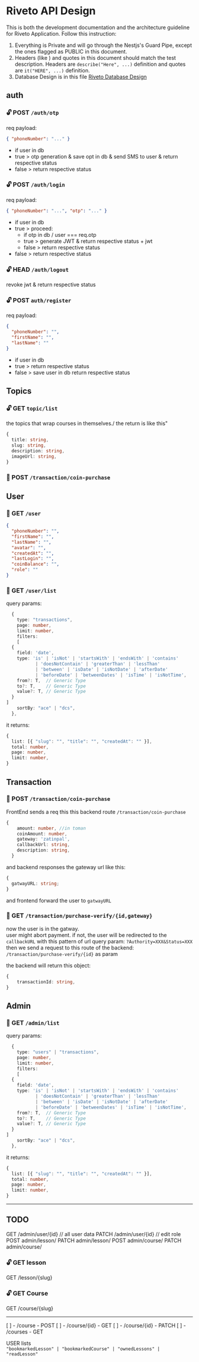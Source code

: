 # Riveto API Design

This is both the development documentation and the architecture guideline for Riveto Application. Follow this instruction:

1. Everything is Private and will go through the Nestjs's Guard Pipe, except the ones flagged as PUBLIC in this document.
2. Headers (like ) and quotes in this document should match the test description. Headers are `describe("Here", ...)` definition and quotes are `it("HERE", ...)` definition.
3. Database Design is in this file [Riveto Database Design](./db-design.md)

## auth

### 🔓 POST `/auth/otp`

req payload:

```json
{ "phoneNumber": "..." }
```

- if user in db
- true > otp generation & save opt in db & send SMS to user & return respective status
- false > return respective status

### 🔓 POST `/auth/login`

req payload:

```json
{ "phoneNumber": "...", "otp": "..." }
```

- if user in db
- true > proceed:
  - if otp in db / user === req.otp
  - true > generate JWT & return respective status + jwt
  - false > return respective status
- false > return respective status

### 🔓 HEAD `/auth/logout`

revoke jwt & return respective status

### 🔓 POST `auth/register`

req payload:

```json
{
  "phoneNumber": "",
  "firstName": "",
  "lastName": ""
}
```

- if user in db
- true > return respective status
- false > save user in db return respective status

## Topics

### 🔓 GET `topic/list`

the topics that wrap courses in themselves./
the return is like this"

```ts
{
  title: string,
  slug: string,
  description: string,
  imageUrl: string,
}
```

### 🔐 POST `/transaction/coin-purchase`

## User

### 🔐 GET `/user`

```json
{
  "phoneNumber": "",
  "firstName": "",
  "lastName": "",
  "avatar": "",
  "createdAt": "",
  "lastLogin": "",
  "coinBalance": "",
  "role": ""
}
```

### 🔐 GET `/user/list`

query params:

```ts
  {
    type: "transactions",
    page: number,
    limit: number,
    filters: 
    [
  {
    field: 'date',
    type: 'is' | 'isNot' | 'startsWith' | 'endsWith' | 'contains' 
           | 'doesNotContain' | 'greaterThan' | 'lessThan' 
           | 'between' | 'isDate' | 'isNotDate' | 'afterDate' 
           | 'beforeDate' | 'betweenDates' | 'isTime' | 'isNotTime',
    from?: T,  // Generic Type
    to?: T,    // Generic Type
    value?: T, // Generic Type
  }
]
    sortBy: "ace" | "dcs",
  },
```

it returns:

```ts
{
  list: [{ "slug": "", "title": "", "createdAt": "" }],
  total: number,
  page: number,
  limit: number,
}
```

## Transaction

### 🔐 POST `/transaction/coin-purchase`

FrontEnd sends a req this this backend route `/transaction/coin-purchase`

```ts
{
    amount: number, //in toman
    coinAmount: number,
    gateway: 'zatinpal',
    callbackUrl: string,
    description: string,
  }
```

and backend responses the gateway url like this:

```ts
{
  gatwayURL: string;
}
```

and frontend forward the user to `gatwayURL`

### 🔐 GET `/transaction/purchase-verify/{id,gateway}`

now the user is in the gatway.\
user might abort payment. if not, the user will be redirected to the `callbackURL` with this pattern of url query param: `?Authority=XXX&Status=XXX` then we send a request to this route of the backend: `/transaction/purchase-verify/{id}` as param

the backend will return this object:

```ts
{
    transactionId: string,
}
```

## Admin

### 🔐 GET `/admin/list`

query params:

```ts
  {
    type: "users" | "transactions",
    page: number,
    limit: number,
    filters: 
    [
  {
    field: 'date',
    type: 'is' | 'isNot' | 'startsWith' | 'endsWith' | 'contains' 
           | 'doesNotContain' | 'greaterThan' | 'lessThan' 
           | 'between' | 'isDate' | 'isNotDate' | 'afterDate' 
           | 'beforeDate' | 'betweenDates' | 'isTime' | 'isNotTime',
    from?: T,  // Generic Type
    to?: T,    // Generic Type
    value?: T, // Generic Type
  }
]
    sortBy: "ace" | "dcs",
  },
```

it returns:

```ts
{
  list: [{ "slug": "", "title": "", "createdAt": "" }],
  total: number,
  page: number,
  limit: number,
}
```

---

## TODO

GET /admin/user/{id} // all user data
PATCH /admin/user/{id} // edit role
POST admin/lesson/
PATCH admin/lesson/
POST admin/course/
PATCH admin/course/

### 🔓 GET lesson

GET /lesson/{slug}

### 🔓 GET Course

GET /course/{slug}

---

[ ] - /course - POST
[ ] - /course/{id} - GET
[ ] - /course/{id} - PATCH
[ ] - /courses - GET

USER lists\
`"bookmarkedLesson" | "bookmarkedCourse" | "ownedLessons" | "readLesson"`
